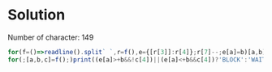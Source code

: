# Solution

Number of character: 149

```Javascript
for(f=()=>readline().split` `,r=f(),e={[r[3]]:r[4]};r[7]--;e[a]=b)[a,b]=f()
for(;[a,b,c]=f();)print((e[a]>+b&&!c[4])||(e[a]<+b&&c[4])?'BLOCK':'WAIT')
```
